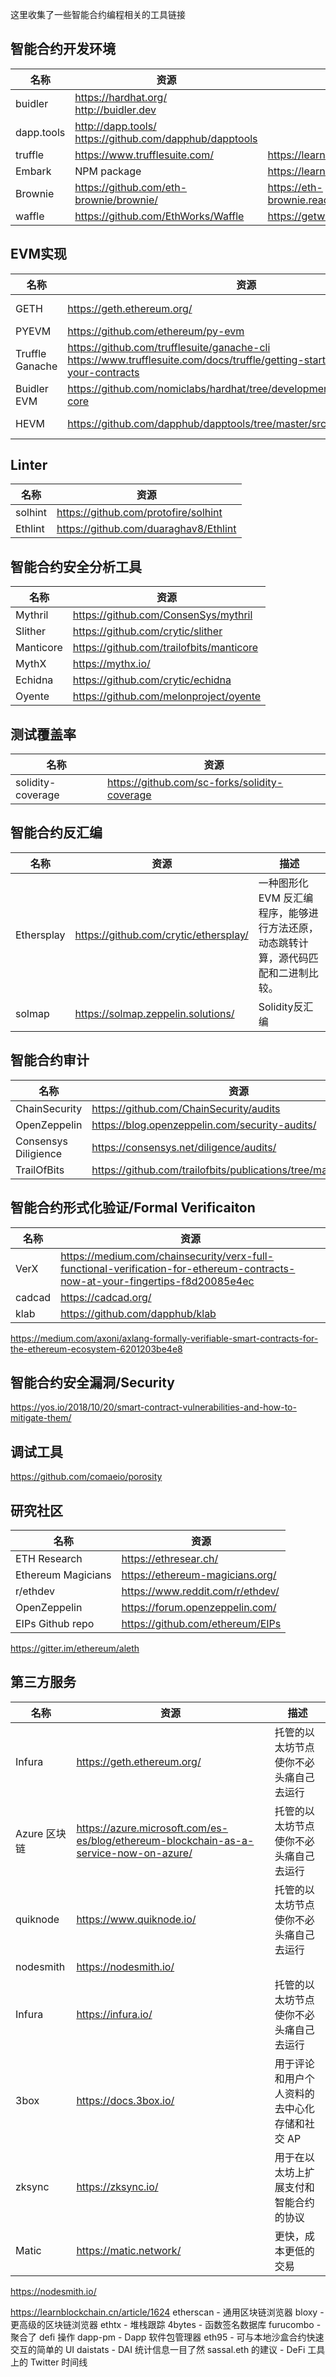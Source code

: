 
这里收集了一些智能合约编程相关的工具链接



## 智能合约开发环境

名称|资源|其他
--|--|--
buidler|https://hardhat.org/<br/>http://buidler.dev|
dapp.tools|http://dapp.tools/<br/>https://github.com/dapphub/dapptools|
truffle|https://www.trufflesuite.com/|https://learnblockchain.cn/docs/truffle/|
Embark|NPM package|https://learnblockchain.cn/article/566 |
Brownie|https://github.com/eth-brownie/brownie/|https://eth-brownie.readthedocs.io/en/latest/install.html|
waffle|https://github.com/EthWorks/Waffle|https://getwaffle.io/|


## EVM实现

名称|资源|描述
--|--|--
GETH|https://geth.ethereum.org/|Geth Testnet
PYEVM|https://github.com/ethereum/py-evm
Truffle Ganache|https://github.com/trufflesuite/ganache-cli<br/>https://www.trufflesuite.com/docs/truffle/getting-started/debugging-your-contracts|Ganache
Buidler EVM|https://github.com/nomiclabs/hardhat/tree/development/packages/buidler-core|Buidler
HEVM |https://github.com/dapphub/dapptools/tree/master/src/hevm|Haskell VM


## Linter

名称|资源
--|--
solhint|https://github.com/protofire/solhint
Ethlint|https://github.com/duaraghav8/Ethlint

## 智能合约安全分析工具

名称|资源
--|--
Mythril|https://github.com/ConsenSys/mythril
Slither|https://github.com/crytic/slither
Manticore|https://github.com/trailofbits/manticore
MythX|https://mythx.io/
Echidna|https://github.com/crytic/echidna
Oyente|https://github.com/melonproject/oyente

## 测试覆盖率

名称|资源
--|--
solidity-coverage|https://github.com/sc-forks/solidity-coverage


## 智能合约反汇编

名称|资源|描述
--|--|--
Ethersplay|https://github.com/crytic/ethersplay/|一种图形化 EVM 反汇编程序，能够进行方法还原，动态跳转计算，源代码匹配和二进制比较。
solmap|https://solmap.zeppelin.solutions/|Solidity反汇编



## 智能合约审计

名称|资源
--|--
ChainSecurity|https://github.com/ChainSecurity/audits
OpenZeppelin|https://blog.openzeppelin.com/security-audits/
Consensys Diligience|https://consensys.net/diligence/audits/
TrailOfBits|https://github.com/trailofbits/publications/tree/master/reviews


## 智能合约形式化验证/Formal Verificaiton

名称|资源
--|--
VerX|https://medium.com/chainsecurity/verx-full-functional-verification-for-ethereum-contracts-now-at-your-fingertips-f8d20085e4ec
cadcad|https://cadcad.org/
klab|https://github.com/dapphub/klab
https://medium.com/axoni/axlang-formally-verifiable-smart-contracts-for-the-ethereum-ecosystem-6201203be4e8


## 智能合约安全漏洞/Security
https://yos.io/2018/10/20/smart-contract-vulnerabilities-and-how-to-mitigate-them/

## 调试工具
https://github.com/comaeio/porosity


## 研究社区

名称|资源
--|--
ETH Research|https://ethresear.ch/
Ethereum Magicians|https://ethereum-magicians.org/
r/ethdev|https://www.reddit.com/r/ethdev/
OpenZeppelin|https://forum.openzeppelin.com/
EIPs Github repo|https://github.com/ethereum/EIPs
https://gitter.im/ethereum/aleth

## 第三方服务

名称|资源|描述
--|--|--
Infura|https://geth.ethereum.org/|托管的以太坊节点使你不必头痛自己去运行
Azure 区块链|https://azure.microsoft.com/es-es/blog/ethereum-blockchain-as-a-service-now-on-azure/|托管的以太坊节点使你不必头痛自己去运行
quiknode|https://www.quiknode.io/|托管的以太坊节点使你不必头痛自己去运行
nodesmith|https://nodesmith.io/|
Infura|https://infura.io/|托管的以太坊节点使你不必头痛自己去运行
3box|https://docs.3box.io/|用于评论和用户个人资料的去中心化存储和社交 AP
zksync|https://zksync.io/|用于在以太坊上扩展支付和智能合约的协议
Matic|https://matic.network/|更快，成本更低的交易


https://nodesmith.io/

https://learnblockchain.cn/article/1624
etherscan - 通用区块链浏览器
bloxy - 更高级的区块链浏览器
ethtx - 堆栈跟踪
4bytes - 函数签名数据库
furucombo - 聚合了 defi 操作
dapp-pm - Dapp 软件包管理器
eth95 - 可与本地沙盒合约快速交互的简单的 UI
daistats - DAI 统计信息一目了然
sassal.eth 的建议 - DeFi 工具上的 Twitter 时间线
